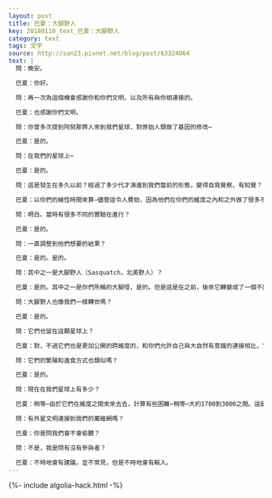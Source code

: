 ```yaml
---
layout: post
title: 巴夏：大腳野人
key: 20180110_text_巴夏：大腳野人
category: text
tags: 文字
source: http://san23.pixnet.net/blog/post/63324064
text: |
  問：晚安。

  巴夏：你好。

  問：再一次為這個機會感謝你和你們文明，以及所有與你相連接的。

  巴夏：也感謝你們文明。

  問：你曾多次提到阿努那齊人來到我們星球，對原始人類做了基因的修改⋯

  巴夏：是的。

  問：在我們的星球上⋯

  巴夏：是的。

  問：這是發生在多久以前？經過了多少代才演進到我們當前的形態，變得自我覺察、有知覺？

  巴夏：以你們的線性時間來算—儘管這令人費勁，因為他們在你們的維度之內和之外做了很多不同的事情—但是以你們的線性時間來算，相對而言並不長，大約一千。你明白嗎？

  問：明白。當時有很多不同的實驗在進行？

  巴夏：是的。

  問：一直調整到他們想要的結果？

  巴夏：是的。是的。

  問：其中之一是大腳野人（Sasquatch，北美野人）？

  巴夏：是的。其中之一是你們所稱的大腳怪，是的。但是這是在之前，後來它轉變成了一個不同的形態，從而提供了轉世的媒介，你們當前的人類形態。

  問：大腳野人也像我們一樣轉世嗎？

  巴夏：是的。

  問：它們也留在這顆星球上？

  巴夏：對，不過它們也是更加公開的跨維度的，和你們允許自己與大自然有意識的連接相比，它們與大自然保持著更強的聯繫。

  問：它們的繁殖和進食方式也類似嗎？

  巴夏：是的。

  問：現在在我們星球上有多少？

  巴夏：稍等⋯由於它們在維度之間來來去去，計算有些困難⋯稍等⋯大約1700到3000之間。這是我們在此刻能夠掃瞄給你的最佳估算。

  問：有外星文明連接到我們的萬維網嗎？

  巴夏：你是問我們會不會偷聽？

  問：不是，我是問有沒有參與者？

  巴夏：不時地會有建議。並不常見，但是不時地會有輸入。
---
```


{%- include algolia-hack.html -%}
